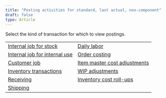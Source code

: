```yaml
---
title: "Posting activities for standard, last actual, non-component"
draft: false
type: Article
---
```


Select the kind of transaction for which to view postings.

|                                                  |                                                 |
|--------------------------------------------------|-------------------------------------------------|
| [Internal job for stock](order-costing-posting-standard-last-actual-non-component-internal-job-for-stock.md)       | [Daily labor](order-costing-posting-standard-last-actual-non-component-daily-labor.md)                   |
| [Internal job for internal use](order-costing-posting-standard-last-actual-non-component-internal-job-for-internal-use.md) | [Order costing](order-costing-posting-standard-last-actual-non-component-order-costing.md)               |
| [Customer job](order-costing-posting-standard-last-actual-non-component-customer-jobs.md)                  | [Item master cost adjustments](order-costing-posting-standard-last-actual-non-component-item-master-cost-adjustments.md) |
| [Inventory transactions](order-costing-posting-standard-last-actual-non-component-inventory-transactions.md)        | [WIP adjustments](order-costing-posting-standard-last-actual-non-component-wip-adjustments.md)             |
| [Receiving](order-costing-posting-standard-last-actual-non-component-receiving.md)                    | [Inventory cost roll-ups](order-costing-posting-standard-last-actual-non-component-inventory-cost-roll-ups.md)     |
| [Shipping](order-costing-posting-standard-last-actual-non-component-shipping.md)                      |                                                 |